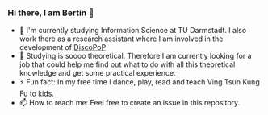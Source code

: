 ### Hi there, I am Bertin 👋

- 🔭 I'm currently studying Information Science at TU Darmstadt. I also work there as a research assistant where I am involved in the development of [DiscoPoP](https://www.discopop.tu-darmstadt.de/)
- 🌱 Studying is soooo theoretical. Therefore I am currently looking for a job that could help me find out what to do with all this theoretical knowledge and get some practical experience.
- ⚡ Fun fact: In my free time I dance, play, read and teach Ving Tsun Kung Fu to kids. 
- 📫 How to reach me: Feel free to create an issue in this repository.

<!--
**goerlibe/goerlibe** is a ✨ _special_ ✨ repository because its `README.md` (this file) appears on your GitHub profile.

Here are some ideas to get you started:

- 🔭 I’m currently working on ...
- 🌱 I’m currently learning ...
- 👯 I’m looking to collaborate on ...
- 🤔 I’m looking for help with ...
- 💬 Ask me about ...
- 📫 How to reach me: ...
- 😄 Pronouns: ...
- ⚡ Fun fact: ...
-->

